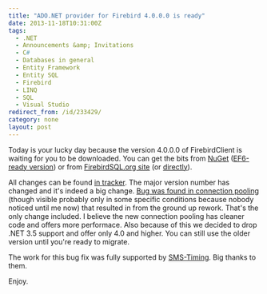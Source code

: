 ```yaml
---
title: "ADO.NET provider for Firebird 4.0.0.0 is ready"
date: 2013-11-18T10:31:00Z
tags:
  - .NET
  - Announcements &amp; Invitations
  - C#
  - Databases in general
  - Entity Framework
  - Entity SQL
  - Firebird
  - LINQ
  - SQL
  - Visual Studio
redirect_from: /id/233429/
category: none
layout: post
---
```

Today is your lucky day because the version 4.0.0.0 of FirebirdClient is waiting for you to be downloaded. You can get the bits from [NuGet][1] ([EF6-ready version][2]) or from [FirebirdSQL.org site][3] (or [directly][4]).

<!-- excerpt -->

All changes can be found [in tracker][5]. The major version number has changed and it's indeed a big change. [Bug was found in connection pooling][6] (though visible probably only in some specific conditions because nobody noticed until me now) that resulted in from the ground up rework. That's the only change included. I believe the new connection pooling has cleaner code and offers more performace. Also because of this we decided to drop .NET 3.5 support and offer only 4.0 and higher. You can still use the older version until you're ready to migrate.

The work for this bug fix was fully supported by [SMS-Timing][7]. Big thanks to them.

Enjoy.

[1]: http://www.nuget.org/packages/FirebirdSql.Data.FirebirdClient/
[2]: http://www.nuget.org/packages/FirebirdSql.Data.FirebirdClient-EF6/
[3]: http://www.firebirdsql.org/en/net-provider/
[4]: http://sourceforge.net/projects/firebird/files/firebird-net-provider/4.0.0/
[5]: http://tracker.firebirdsql.org/secure/ReleaseNote.jspa?projectId=10003&styleName=Text&version=10580
[6]: http://firebird.1100200.n4.nabble.com/Connection-pool-bug-td4634435.html
[7]: http://www.sms-timing.com/